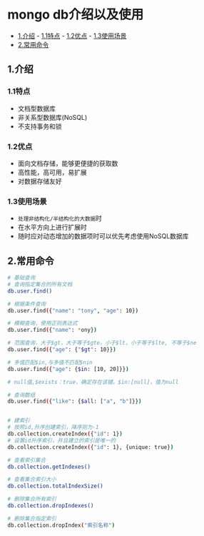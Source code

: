 # mongo db介绍以及使用

<!-- vim-markdown-toc Marked -->

* [1.介绍](#1.介绍)
        - [1.1特点](#1.1特点)
        - [1.2优点](#1.2优点)
        - [1.3使用场景](#1.3使用场景)
* [2.常用命令](#2.常用命令)

<!-- vim-markdown-toc -->

## 1.介绍

### 1.1特点

- 文档型数据库
- 非关系型数据库(NoSQL)
- 不支持事务和锁

### 1.2优点

- 面向文档存储，能够更便捷的获取数
- 高性能，高可用，易扩展
- 对数据存储友好

### 1.3使用场景

- `处理非结构化/半结构化的大数据`时
- 在水平方向上进行扩展时
- 随时应对动态增加的数据项时可以优先考虑使用NoSQL数据库

## 2.常用命令

```sh
# 基础查询
# 查询指定集合的所有文档
db.user.find()

# 根据条件查询
db.user.find({"name": "tony", "age": 10})

# 模糊查询，使用正则表达式
db.user.find({"name": *ony})

# 范围查询，大于$gt，大于等于$gte，小于$lt，小于等于$lte, 不等于$ne
db.user.find({"age": {"$gt": 10}})

# 多值匹配$in,与多值不匹配$nin
db.user.find({"age": {$in: [10, 20]}})

# null值,$exists：true，确定存在该键。$in:[null]，值为null

# 查询数组
db.user.find({"like": {$all: ["a", "b"]}})


# 建索引
# 按照id,升序创建索引，降序则为-1
db.collection.createIndex({"id": 1})
# 设置id升序索引，并且建立的索引是唯一的
db.collection.createIndex({"id": 1}, {unique: true})

# 查看索引集合
db.collection.getIndexes()

# 查看集合索引大小
db.collection.totalIndexSize()

# 删除集合所有索引
db.collection.dropIndexes()

# 删除集合指定索引
db.collection.dropIndex("索引名称")
```
